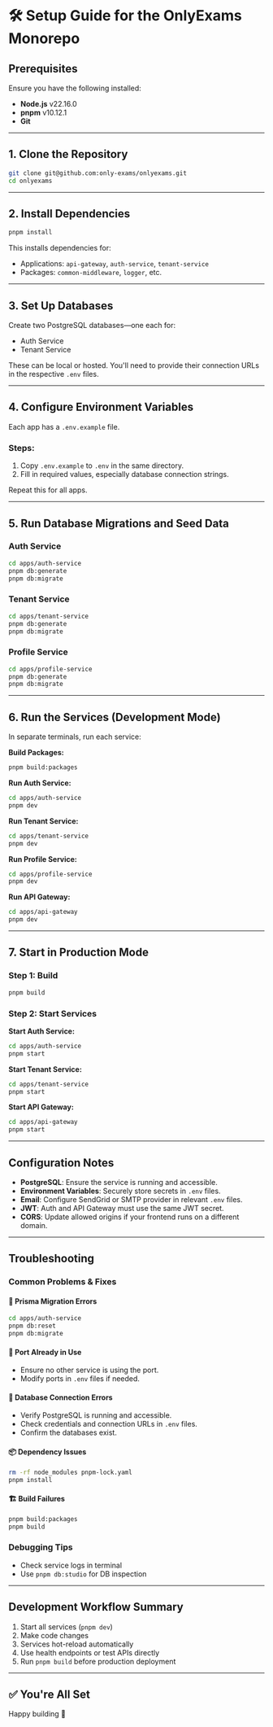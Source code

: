 # 🛠️ Setup Guide for the OnlyExams Monorepo

## Prerequisites

Ensure you have the following installed:

* **Node.js** v22.16.0
* **pnpm** v10.12.1
* **Git**

---

## 1. Clone the Repository

```bash
git clone git@github.com:only-exams/onlyexams.git
cd onlyexams
```

---

## 2. Install Dependencies

```bash
pnpm install
```

This installs dependencies for:

* Applications: `api-gateway`, `auth-service`, `tenant-service`
* Packages: `common-middleware`, `logger`, etc.

---

## 3. Set Up Databases

Create two PostgreSQL databases—one each for:

* Auth Service
* Tenant Service

These can be local or hosted. You'll need to provide their connection URLs in the respective `.env` files.

---

## 4. Configure Environment Variables

Each app has a `.env.example` file.

### Steps:

1. Copy `.env.example` to `.env` in the same directory.
2. Fill in required values, especially database connection strings.

Repeat this for all apps.

---

## 5. Run Database Migrations and Seed Data

### Auth Service

```bash
cd apps/auth-service
pnpm db:generate
pnpm db:migrate
```

### Tenant Service

```bash
cd apps/tenant-service
pnpm db:generate
pnpm db:migrate
```

### Profile Service

```bash
cd apps/profile-service
pnpm db:generate
pnpm db:migrate
```

---

## 6. Run the Services (Development Mode)

In separate terminals, run each service:

**Build Packages:**
```bash
pnpm build:packages
```

**Run Auth Service:**
```bash
cd apps/auth-service
pnpm dev
```

**Run Tenant Service:**
```bash
cd apps/tenant-service
pnpm dev
```

**Run Profile Service:**
```bash
cd apps/profile-service
pnpm dev
```

**Run API Gateway:**
```bash
cd apps/api-gateway
pnpm dev
```

---

## 7. Start in Production Mode

### Step 1: Build

```bash
pnpm build
```

### Step 2: Start Services

**Start Auth Service:**
```bash
cd apps/auth-service
pnpm start
```

**Start Tenant Service:**
```bash
cd apps/tenant-service
pnpm start
```

**Start API Gateway:**
```bash
cd apps/api-gateway
pnpm start
```

---

## Configuration Notes

* **PostgreSQL**: Ensure the service is running and accessible.
* **Environment Variables**: Securely store secrets in `.env` files.
* **Email**: Configure SendGrid or SMTP provider in relevant `.env` files.
* **JWT**: Auth and API Gateway must use the same JWT secret.
* **CORS**: Update allowed origins if your frontend runs on a different domain.

---

## Troubleshooting

### Common Problems & Fixes

#### 🔄 Prisma Migration Errors

```bash
cd apps/auth-service
pnpm db:reset
pnpm db:migrate
```

#### 🚫 Port Already in Use

* Ensure no other service is using the port.
* Modify ports in `.env` files if needed.

#### 🔌 Database Connection Errors

* Verify PostgreSQL is running and accessible.
* Check credentials and connection URLs in `.env` files.
* Confirm the databases exist.

#### 📦 Dependency Issues

```bash
rm -rf node_modules pnpm-lock.yaml
pnpm install
```

#### 🏗️ Build Failures

```bash
pnpm build:packages
pnpm build
```

### Debugging Tips

* Check service logs in terminal
* Use `pnpm db:studio` for DB inspection

---

## Development Workflow Summary

1. Start all services (`pnpm dev`)
2. Make code changes
3. Services hot-reload automatically
4. Use health endpoints or test APIs directly
5. Run `pnpm build` before production deployment

---

## ✅ You're All Set

Happy building 🚀
